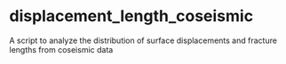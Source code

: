 # displacement_length_coseismic
A script to analyze the distribution of surface displacements and fracture lengths from coseismic data
